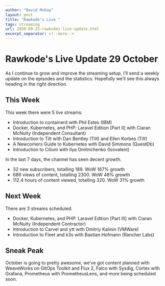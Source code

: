 ```yaml
---
author: "David McKay"
layout: post
title: "Rawkode's Live "
tags: streaming
url: 2020-09-25-rawkodes-live-update.html
excerpt_separator: <!--more-->
---
```

# Rawkode's Live Update 29 October
As I continue to grow and improve the streaming setup, I’ll send a weekly update on the episodes and the statistics. Hopefully we’ll see this always heading in the right direction.

## This Week

This week there were 5 live streams:

* Introduction to containerd with Phil Estes (IBM)
* Docker, Kubernetes, and PHP: Laravel Edition [Part II] with Ciaran McNulty (Independent Consultant)
* Introduction to Tilt with Dan Bentley (Tilt) and Ellen Korbes (Tilt)
* A Newcomers Guide to Kubernetes with David Simmons (QuestDb)
* Introduction to Cilium with Ilya Dmitrichenko (Isovalent)

In the last 7 days, the channel has seen decent growth.

* 32 new subscribers, totalling 189. WoW 167% growth
* 686 views of content, totalling 2300. WoW 48% growth
* 112.4 hours of content viewed, totalling 320. WoW 31% growth
<!--more-->
## Next Week

There are 3 streams scheduled.

* Docker, Kubernetes, and PHP: Laravel Edition [Part III] with Ciaran McNulty (Independent Contractor)
* Introduction to Carvel and ytt with Dmitriy Kalinin (VMWare)
* Introduction to Fleet and k3s with Bastian Hofmann (Rancher Labs)

## Sneak Peak

October is going to pretty awesome, we’ve got content planned with WeaveWorks on GitOps Toolkit and Flux 2, Falco with Sysdig, Cortex with Grafana, Prometheus with PrometheusLens, and more being scheduled soon.
